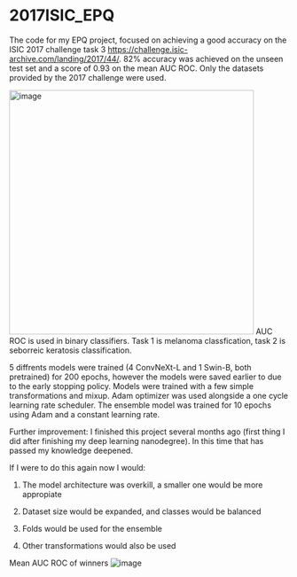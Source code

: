 # 2017ISIC_EPQ

The code for my EPQ project, focused on achieving a good accuracy on the ISIC 2017 challenge task 3 https://challenge.isic-archive.com/landing/2017/44/.
82% accuracy was achieved on the unseen test set and a score of 0.93 on the mean AUC ROC. Only the datasets provided by the 2017 challenge were used.

<img width="441" alt="image" src="https://user-images.githubusercontent.com/22745975/163481134-83d016c9-397a-4183-bdbd-31eebe30ddb0.png">
AUC ROC is used in binary classifiers. Task 1 is melanoma classfication, task 2 is seborreic keratosis classification.

5 diffrents models were trained (4 ConvNeXt-L and 1 Swin-B, both pretrained) for 200 epochs, however the models were saved earlier to due to the early stopping policy.
Models were trained with a few simple transformations and mixup. Adam optimizer was used alongside a one cycle learning rate scheduler. 
The ensemble model was trained for 10 epochs using Adam and a constant learning rate.

Further improvement: 
I finished this project several months ago (first thing I did after finishing my deep learning nanodegree). 
In this time that has passed my knowledge deepened. 

If I were to do this again now I would:

1. The model architecture was overkill, a smaller one would be more appropiate

2. Dataset size would be expanded, and classes would be balanced

3. Folds would be used for the ensemble

4. Other transformations would also be used 


Mean AUC ROC of winners
![image](https://user-images.githubusercontent.com/22745975/165120586-dc86e352-9112-463b-9c70-e31ca09dfb8c.png)
